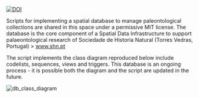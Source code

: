 [![DOI](https://zenodo.org/badge/382472519.svg)](https://zenodo.org/badge/latestdoi/382472519)


Scripts for implementing a spatial database to manage paleontological collections are shared in this space under a permissive MIT license. 
The database is the core component of a Spatial Data Infrastructure to support palaeontological research of Sociedade de Historia Natural (Torres Vedras, Portugal) > www.shn.pt

The script implements the class diagram reproduced below include codelists, sequences, views and triggers. This database is an ongoing process - it is possible both the diagram and the script are updated in the future.

![db_class_diagram](https://user-images.githubusercontent.com/6665872/124335113-7dae8280-db99-11eb-9581-ce357e296c94.png)
